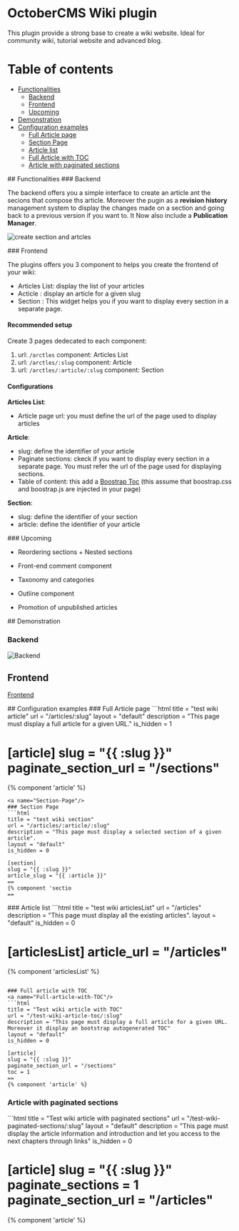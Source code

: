 # OctoberCMS Wiki plugin

This plugin provide a strong base to create a wiki website. Ideal for community wiki, tutorial website and advanced blog.

Table of contents
=================
  * [Functionalities](#Functionalities)
    * [Backend](#Backend)
    * [Frontend](#Frontend)
    * [Upcoming](#Upcoming)
  * [Demonstration](#Demonstration)
  * [Configuration examples](#Configuration-examples)
    * [Full Article page](#Full-Article-page)
    * [Section Page](#Section-Page)
    * [Article list](#Article-list)
    * [Full Article with TOC](#Full-article-with-TOC)
    * [Article with paginated sections](#Article-with-paginated-sections)

<a name="Functionalities"/>
## Functionalities

<a name="Backend"/>
### Backend

The backend offers you a simple interface to create an article ant the secions that compose ths article. Moreover the pugin as a **revision history** management system to display the changes made on a section and going back to a previous version if you want to. It Now also include a **Publication Manager**.

![create section and artcles](http://nokwebspace.fr/storage/app/media/octoplusWiki/readme1.png)

<a name="Frontend"/>
### Frontend

The plugins offers you 3 component to helps you create the frontend of your wiki:
* Articles List: display the list of your articles
* Acticle : display an article for a given slug
* Section : This widget helps you if you want to display every section in a separate page.

#### Recommended setup

Create 3 pages dedecated to each component:

1. url: `/arctles` component: Articles List
2. url: `/arctles/:slug` component: Article
3. url: `/arctles/:article/:slug` component: Section

#### Configurations

__Articles List__:
* Article page url: you must define the url of the page used to display articles

__Article__:
* slug: define the identifier of your article
* Paginate sections: ckeck if you want to display every section in a separate page. You must refer the url of the page used for displaying sections.
* Table of content: this add a [Boostrap Toc](https://afeld.github.io/bootstrap-toc/) (this assume that boostrap.css and boostrap.js are injected in your page)

__Section__:
* slug: define the identifier of your section
* article: define the identifier of your article

<a name="Upcoming"/>
### Upcoming

* Reordering sections + Nested sections

* Front-end comment component
* Taxonomy and categories
* Outline component
* Promotion of unpublished articles

<a name="Demonstration"/>
## Demonstration

### Backend
![Backend](http://nokwebspace.fr/storage/app/media/octoplusWiki/backend1.gif)

## Frontend
[Frontend](http://nokwebspace.fr/storage/app/media/octoplusWiki/frontend1.gif)

<a name="Configuration-examples"/>
## Configuration examples

<a name="Full-Article-page"/>
### Full Article page
```html
title = "test wiki article"
url = "/articles/:slug"
layout = "default"
description = "This page must display a full article for a given URL."
is_hidden = 1

[article]
slug = "{{ :slug }}"
paginate_section_url = "/sections"
==
{% component 'article' %}
```
<a name="Section-Page"/>
### Section Page
```html
title = "test wiki section"
url = "/articles/:article/:slug"
description = "This page must display a selected section of a given article".
layout = "default"
is_hidden = 0

[section]
slug = "{{ :slug }}"
article_slug = "{{ :article }}"
==
{% component 'sectio
==
```
<a name="Article-list"/>
### Article list
```html
title = "test wiki articlesList"
url = "/articles"
description = "This page must display all the existing articles".
layout = "default"
is_hidden = 0

[articlesList]
article_url = "/articles"
==
{% component 'articlesList' %}
```

### Full article with TOC
<a name="Full-article-with-TOC"/>
```html
title = "Test wiki article with TOC"
url = "/test-wiki-article-toc/:slug"
description = "This page must display a full article for a given URL. Moreover it display an bootstrap autogenerated TOC"
layout = "default"
is_hidden = 0

[article]
slug = "{{ :slug }}"
paginate_section_url = "/sections"
toc = 1
==
{% component 'article' %}
```

### Article with paginated sections

<a name="Article-with-paginated-sections"/>
```html
title = "Test wiki article with paginated sections"
url = "/test-wiki-paginated-sections/:slug"
layout = "default"
description = "This page must display the article information and introduction and let you access to the next chapters through links"
is_hidden = 0

[article]
slug = "{{ :slug }}"
paginate_sections = 1
paginate_section_url = "/articles"
==
{% component 'article' %}
```
